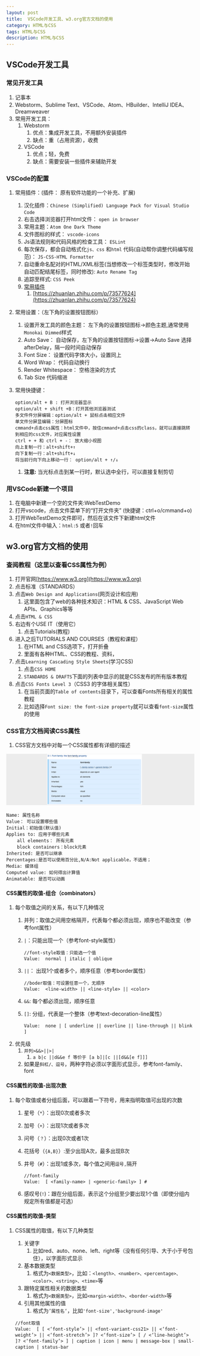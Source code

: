 ```yaml
---
layout: post
title:  VSCode开发工具、w3.org官方文档的使用
category: HTML与CSS
tags: HTML与CSS
description: HTML与CSS
--- 
```


## VSCode开发工具

### 常见开发工具
1. 记事本
2. Webstorm、Sublime Text、VSCode、Atom、HBuilder、IntelliJ IDEA、Dreamweaver
3. 常用开发工具：
    1. Webstorm
        1. 优点：集成开发工具，不用额外安装插件
        2. 缺点：重（占用资源），收费
    2. VSCode
        1. 优点；轻，免费
        2. 缺点：需要安装一些插件来辅助开发

###  VSCode的配置
1. 常用插件：(插件： 原有软件功能的一个补充、扩展)
    1. 汉化插件：`Chinese (Simplified) Language Pack for Visual Studio Code`
    2. 右击选择浏览器打开html文件： `open in browser`
    3. 常用主题：`Atom One Dark Theme`
    4. 文件图标的样式： `vscode-icons` 
    5. Js语法规则和代码风格的检查工具： `ESLint`
    6. 每次保存，都会自动格式化`js、css` 和`html` 代码(自动帮你调整代码编写规范)： `JS-CSS-HTML Formatter`
    7. 自动重命名配对的HTML/XML标签(当想修改一个标签类型时，修改开始自动匹配结尾标签，同时修改): `Auto Rename Tag`
    8. 追踪至样式: `CSS Peek`
    9. [常用插件](https://blog.csdn.net/weixin_45601379/article/details/100550421)
        1. [https://zhuanlan.zhihu.com/p/73577624](https://zhuanlan.zhihu.com/p/73577624)
2. 常用设置：（左下角的设置按钮图标）
    1. 设置开发工具的颜色主题： 左下角的设置按钮图标->颜色主题,通常使用`Monokai Dimmed`样式
    2. Auto Save： 自动保存，左下角的设置按钮图标->设置->Auto Save 选择 afterDelay，隔一段时间自动保存
    3. Font Size： 设置代码字体大小，设置同上
    4. Word Wrap： 代码自动换行
    5. Render Whitespace： 空格渲染的方式
    6. Tab Size 代码缩进
3. 常用快捷键：
    
    ```
    option/alt + B : 打开浏览器显示
    option/alt + shift +B：打开其他浏览器测试
    多文件件分屏编辑：option/alt + 鼠标点击相应文件
    单文件分屏显编辑：分屏图标
    cmmand+点击css属性：html文件中，按住cmmand+点击css的class，就可以直接跳转到相应的css文件，对应属性设置
    ctrl + + 和 ctrl + -： 放大缩小视图
    向上复制一行：alt+shift+↑
    向下复制一行：alt+shift+↓
    将当前行向下向上移动一行： option/alt + ↑/↓
    ```
    
    1. **注意:** 当光标点击到某一行时，默认选中全行，可以直接复制剪切
    
### 用VSCode新建一个项目
1. 在电脑中新建一个空的文件夹:WebTestDemo
2. 打开vscode，点击文件菜单下的“打开文件夹” (快捷键：ctrl+o/cmmand+o)
3. 打开WebTestDemo文件即可，然后在该文件下新建html文件
4. 在html文件中输入：`html:5` 或者`!`回车

## w3.org官方文档的使用

### 查阅教程（这里以查看CSS属性为例）
1. 打开官网[https://www.w3.org](https://www.w3.org)
2. 点击标准（STANDARDS）
3. 点击`Web Design and Applications`(网页设计和应用)
    1. 这里面包含了web的各种技术知识：HTML & CSS、JavaScript Web APIs、Graphics等等
4. 点击`HTML & CSS`
5. 右边有个USE IT（使用它）
    1. 点击Tutorials(教程)
6. 进入之后TUTORIALS AND COURSES（教程和课程）
    1. 在HTML and CSS选项下，打开折叠
    2. 里面有各种HTML、CSS的教程、资料，
7. 点击`Learning Cascading Style Sheets`(学习CSS)
    1. 点击`CSS HOME`
    2. `STAN­DARDS & DRAFTS`下面的列表中显示的就是CSS发布的所有版本教程
8. 点击`CSS Fonts Level 3`（CSS3 的字体相关属性）
    1. 在当前页面的`Table of contents`目录下，可以查看Fonts所有相关的属性教程
    2. 比如选择`Font size: the font-size property`就可以查看`font-size`属性的使用

### CSS官方文档阅读CSS属性
1. CSS官方文档中对每一个CSS属性都有详细的描述

![pic](https://raw.githubusercontent.com/zhoghua123/imgsBed/master/webzh_43.png)

```
Name: 属性名称
Value： 可以设置哪些值
Initial：初始值(默认值)
Applies to: 应用于哪些元素
    all elements： 所有元素
    block containers：block元素
Inherited: 是否可以继承
Percentages:是否可以使用百分比,N/A:Not applicable，不适用；
Media: 媒体组
Computed value: 如何得出计算值
Animatable: 是否可以动画
```

#### CSS属性的取值-组合（combinators）
1. 每个取值之间的关系，有以下几种情况
    1. 并列：取值之间用空格隔开，代表每个都必须出现，顺序也不能改变（参考font属性）
    2. `|`：只能出现一个（参考font-style属性）
        
        ```
        //font-style取值：只能选一个值
        Value:	normal | italic | oblique
        ```
    3. `||`： 出现1个或者多个，顺序任意（参考border属性）
        
        ```
        //boder取值：可设置任意一个，无顺序
        Value:	<line-width> || <line-style> || <color>
        ```
    4. `&&`: 每个都必须出现，顺序任意
    5. `[]`: 分组，代表是一个整体（参考text-decoration-line属性）
        
        ```
        Value:	none | [ underline || overline || line-through || blink ]
        ```
2. 优先级
    1. `并列>&&>||>|`
        1. `a b|c ||d&&e f 等价于 [a b]|[c ||[d&&[e f]]]`
    2. 如果是`斜杠/、逗号`，两种字符必须以字面形式显示，参考font-family、font


#### CSS属性的取值-出现次数
1. 每个取值或者分组后面，可以跟着一下符号，用来指明取值可出现的次数
    1. 星号（`*`）：出现0次或者多次
    2. 加号（`+`）：出现1次或者多次
    3. 问号（`？`）：出现0次或者1次
    4. 花括号（`{A,B}`）:至少出现A次，最多出现B次
    5. 井号（`#`）：出现1或多次，每个值之间用`逗号,`隔开
        
        ```
        //font-family
        Value:	[ <family-name> | <generic-family> ] #
        ```
    6. 感叹号(`!`)：跟在分组后面，表示这个分组至少要出现1个值（即使分组内规定所有值都是可选）


#### CSS属性的取值-类型
1. CSS属性的取值，有以下几种类型
    1. 关键字
        1. 比如red、auto、none、left、right等（没有任何引导、大于小于号包住），以字面形式显示
    2. 基本数据类型
        1. 格式为`<数据类型>`，比如：`<length>、<number>、<percentage>、<color>、<string>、<time>`等
    3. 跟特定属性相关的数据类型
        1. 格式为`<数据类型>`，比如`<margin-width>、<border-width>`等
    4. 引用其他属性的值
        1. 格式为`’属性名‘`，比如`'font-size','background-image'`
    
    ```
    //font取值
    Value:	[ [ <‘font-style’> || <font-variant-css21> || <‘font-weight’> || <‘font-stretch’> ]? <‘font-size’> [ / <‘line-height’> ]? <‘font-family’> ] | caption | icon | menu | message-box | small-caption | status-bar
    ```


